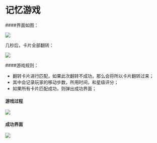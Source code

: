 # 记忆游戏

####界面如图：

![](http://ww1.sinaimg.cn/large/ec07bbd2gy1frdeg7xlm2j212w14utir.jpg)



几秒后，卡片全部翻转：

![](http://ww1.sinaimg.cn/large/ec07bbd2gy1frdeic6fzkj20vq0z8dop.jpg)



####游戏规则：

+ 翻转卡片进行匹配，如果此次翻转不成功，那么会将所以卡片翻转过来；
+ 其中会记录玩家的移动步数，所用时间，和星级评分；
+ 如果所有卡片匹配成功，则弹出成功界面；



#### 游戏过程

![](http://ww1.sinaimg.cn/large/ec07bbd2gy1frdel5wb26j20vo0y047m.jpg)



#### 成功界面

![](http://ww1.sinaimg.cn/large/ec07bbd2gy1frdemb5acpj20uq0dw0ua.jpg)
